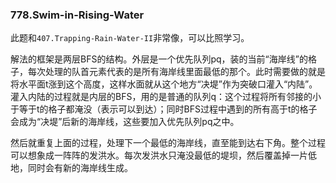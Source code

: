 ### 778.Swim-in-Rising-Water

此题和```407.Trapping-Rain-Water-II```非常像，可以比照学习。

解法的框架是两层BFS的结构。外层是一个优先队列pq，装的当前“海岸线”的格子，每次处理的队首元素代表的是所有海岸线里面最低的那个。此时需要做的就是将水平面t涨到这个高度，这样水面就从这个地方“决堤”作为突破口灌入“内陆”。灌入内陆的过程就是内层的BFS，用的是普通的队列q：这个过程将所有邻接的小于等于t的格子都淹没（表示可以到达）；同时BFS过程中遇到的所有高于t的格子会成为“决堤”后新的海岸线，这些要加入优先队列pq之中。

然后就重复上面的过程，处理下一个最低的海岸线，直至能到达右下角。整个过程可以想象成一阵阵的发洪水。每次发洪水只淹没最低的堤坝，然后覆盖掉一片低地，同时会有新的海岸线生成。
